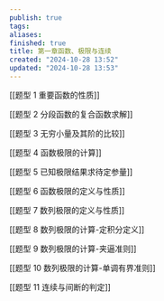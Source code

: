 ```yaml
---
publish: true
tags: 
aliases: 
finished: true
title: 第一章函数、极限与连续
created: "2024-10-28 13:52"
updated: "2024-10-28 13:53"
---
```


[[题型 1 重要函数的性质]]

[[题型 2 分段函数的复合函数求解]]

[[题型 3 无穷小量及其阶的比较]]

[[题型 4 函数极限的计算]] 

[[题型 5 已知极限结果求待定参量]]

[[题型 6 函数极限的定义与性质]]

[[题型 7 数列极限的定义与性质]]

[[题型 8 数列极限的计算-定积分定义]]

[[题型 9 数列极限的计算-夹逼准则]] 

[[题型 10 数列极限的计算-单调有界准则]]

[[题型 11 连续与间断的判定]]
